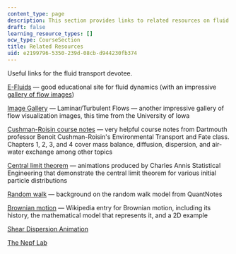 ```yaml
---
content_type: page
description: This section provides links to related resources on fluid transport.
draft: false
learning_resource_types: []
ocw_type: CourseSection
title: Related Resources
uid: e2199796-5350-239d-08cb-d944230fb374
---
```

Useful links for the fluid transport devotee.

[E-Fluids](http://www.efluids.com/) — good educational site for fluid dynamics (with an impressive [gallery of flow images](http://media.efluids.com/galleries/all?page=1))

[Image Gallery](http://www.engineering.uiowa.edu/~cfd/gallery/lim-turb.html) — Laminar/Turbulent Flows — another impressive gallery of flow visualization images, this time from the University of Iowa

[Cushman-Roisin course notes](http://engineering.dartmouth.edu/~d30345d/courses/engs43.html) — very helpful course notes from Dartmouth professor Benoit Cushman-Roisin's Environmental Transport and Fate class. Chapters 1, 2, 3, and 4 cover mass balance, diffusion, dispersion, and air-water exchange among other topics

[Central limit theorem](https://statistical-engineering.com/clt-summary/clt-uniform-distribution/) — animations produced by Charles Annis Statistical Engineering that demonstrate the central limit theorem for various initial particle distributions

[Random walk](http://www.financialwisdomforum.org/gummy-stuff/Random_Walks.htm) — background on the random walk model from QuantNotes

[Brownian motion](http://en.wikipedia.org/wiki/Brownian_motion) — Wikipedia entry for Brownian motion, including its history, the mathematical model that represents it, and a 2D example

[Shear Dispersion Animation](https://ocw-studio.odl.mit.edu/ans7870/1/1.061/f04/tools/index.htm)

[The Nepf Lab](http://web.mit.edu/nepf/www/)